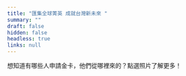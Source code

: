 ```yaml
---
title: "匯集全球菁英 成就台灣新未來 "
summary: ""
draft: false
hidden: false
headless: true
links: null
---
```

想知道有哪些人申請金卡，他們從哪裡來的？點選照片了解更多！